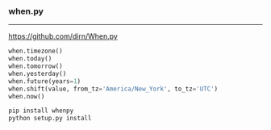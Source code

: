 ### when.py
---
https://github.com/dirn/When.py

```py
when.timezone()
when.today()
when.tomorrow()
when.yesterday()
when.future(years=1)
when.shift(value, from_tz='America/New_York', to_tz='UTC')
when.now()
```

```sh
pip install whenpy
python setup.py install
```

```
```


